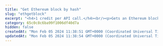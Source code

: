 ```yaml
---
title: "Get Ethereum block by hash"
slug: "ethgetblock"
excerpt: "<h4>1 credit per API call.</h4><br/><p>Gets an Ethereum block-by-block hash or block number.</p>"
category: 65c0c8c6ba99f1006df40d7a
hidden: false
createdAt: "Mon Feb 05 2024 11:38:51 GMT+0000 (Coordinated Universal Time)"
updatedAt: "Mon Feb 05 2024 11:38:54 GMT+0000 (Coordinated Universal Time)"
---
```

